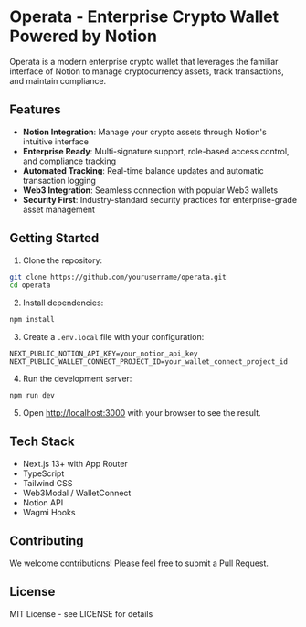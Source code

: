 # Operata - Enterprise Crypto Wallet Powered by Notion

Operata is a modern enterprise crypto wallet that leverages the familiar interface of Notion to manage cryptocurrency assets, track transactions, and maintain compliance.

## Features

- **Notion Integration**: Manage your crypto assets through Notion's intuitive interface
- **Enterprise Ready**: Multi-signature support, role-based access control, and compliance tracking
- **Automated Tracking**: Real-time balance updates and automatic transaction logging
- **Web3 Integration**: Seamless connection with popular Web3 wallets
- **Security First**: Industry-standard security practices for enterprise-grade asset management

## Getting Started

1. Clone the repository:
```bash
git clone https://github.com/yourusername/operata.git
cd operata
```

2. Install dependencies:
```bash
npm install
```

3. Create a `.env.local` file with your configuration:
```
NEXT_PUBLIC_NOTION_API_KEY=your_notion_api_key
NEXT_PUBLIC_WALLET_CONNECT_PROJECT_ID=your_wallet_connect_project_id
```

4. Run the development server:
```bash
npm run dev
```

5. Open [http://localhost:3000](http://localhost:3000) with your browser to see the result.

## Tech Stack

- Next.js 13+ with App Router
- TypeScript
- Tailwind CSS
- Web3Modal / WalletConnect
- Notion API
- Wagmi Hooks

## Contributing

We welcome contributions! Please feel free to submit a Pull Request.

## License

MIT License - see LICENSE for details
